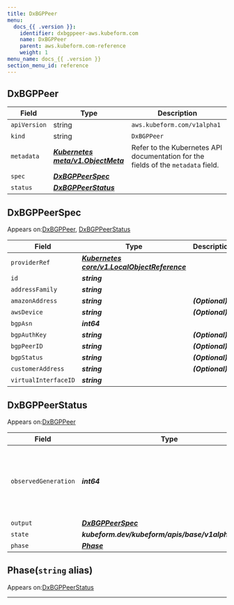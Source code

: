 ```yaml
---
title: DxBGPPeer
menu:
  docs_{{ .version }}:
    identifier: dxbgppeer-aws.kubeform.com
    name: DxBGPPeer
    parent: aws.kubeform.com-reference
    weight: 1
menu_name: docs_{{ .version }}
section_menu_id: reference
---
```


## DxBGPPeer
| Field | Type | Description |
| ------ | ----- | ----------- |
| `apiVersion` | string | `aws.kubeform.com/v1alpha1` |
|    `kind` | string | `DxBGPPeer` |
| `metadata` | ***[Kubernetes meta/v1.ObjectMeta](https://kubernetes.io/docs/reference/generated/kubernetes-api/v1.13/#objectmeta-v1-meta)***|Refer to the Kubernetes API documentation for the fields of the `metadata` field.|
| `spec` | ***[DxBGPPeerSpec](#dxbgppeerspec)***||
| `status` | ***[DxBGPPeerStatus](#dxbgppeerstatus)***||
## DxBGPPeerSpec

Appears on:[DxBGPPeer](#dxbgppeer), [DxBGPPeerStatus](#dxbgppeerstatus)

| Field | Type | Description |
| ------ | ----- | ----------- |
| `providerRef` | ***[Kubernetes core/v1.LocalObjectReference](https://kubernetes.io/docs/reference/generated/kubernetes-api/v1.13/#localobjectreference-v1-core)***||
| `id` | ***string***||
| `addressFamily` | ***string***||
| `amazonAddress` | ***string***| ***(Optional)*** |
| `awsDevice` | ***string***| ***(Optional)*** |
| `bgpAsn` | ***int64***||
| `bgpAuthKey` | ***string***| ***(Optional)*** |
| `bgpPeerID` | ***string***| ***(Optional)*** |
| `bgpStatus` | ***string***| ***(Optional)*** |
| `customerAddress` | ***string***| ***(Optional)*** |
| `virtualInterfaceID` | ***string***||
## DxBGPPeerStatus

Appears on:[DxBGPPeer](#dxbgppeer)

| Field | Type | Description |
| ------ | ----- | ----------- |
| `observedGeneration` | ***int64***| ***(Optional)*** Resource generation, which is updated on mutation by the API Server.|
| `output` | ***[DxBGPPeerSpec](#dxbgppeerspec)***| ***(Optional)*** |
| `state` | ***kubeform.dev/kubeform/apis/base/v1alpha1.State***| ***(Optional)*** |
| `phase` | ***[Phase](#phase)***| ***(Optional)*** |
## Phase(`string` alias)

Appears on:[DxBGPPeerStatus](#dxbgppeerstatus)

---
